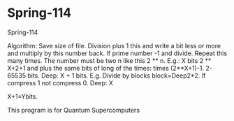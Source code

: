 # Spring-114
Spring-114

Algorithm: Save size of file. Division plus 1 this and write a bit less or more and multiply by this number back. If prime number -1 and divide. Repeat this many times. The number must be two n like this 2 ** n. E.g.: X bits 2 ** X+2+1 and plus the same bits of long of the times: times (2**X+1)-1. 2-65535 bits. Deep: X + 1 bits. E.g.
Divide by blocks block=Deep2*2. If compress 1 not compress 0.
Deep: X

X+1=Ybits.


This program is for Quantum Supercomputers
